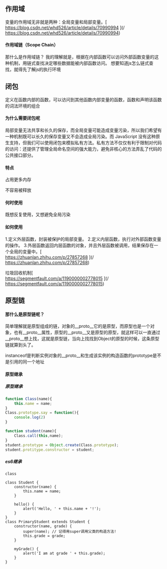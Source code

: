 ## 作用域

变量的作用域无非就是两种：全局变量和局部变量。[  
https://blog.csdn.net/whd526/article/details/70990994  ](/ https://blog.csdn.net/whd526/article/details/70990994)

#### 作用域链（Scope Chain）

那什么是作用域链？ 我的理解就是，根据在内部函数可以访问外部函数变量的这种机制，用链式查找决定哪些数据能被内部函数访问。 想要知道js怎么链式查找，就得先了解js的执行环境

## 闭包

定义在函数内部的函数，可以访问到其他函数内部变量的函数，函数和声明该函数的词法环境的组合

#### 为什么需要闭包呢

局部变量无法共享和长久的保存，而全局变量可能造成变量污染，所以我们希望有一种机制既可以长久的保存变量又不会造成全局污染。而 JavaScript 没有这种原生支持，但我们可以使用闭包来模拟私有方法。私有方法不仅仅有利于限制对代码的访问：还提供了管理全局命名空间的强大能力，避免非核心的方法弄乱了代码的公共接口部分。

#### 特点

占用更多内存

不容易被释放

#### 何时使用

既想反复使用，又想避免全局污染

#### 如何使用

1.定义外层函数，封装被保护的局部变量。 2.定义内层函数，执行对外部函数变量的操作。 3.外层函数返回内层函数的对象，并且外层函数被调用，结果保存在一个全局的变量中。[  
https://zhuanlan.zhihu.com/p/27857268      ](/ https://zhuanlan.zhihu.com/p/27857268)

垃圾回收机制[  
https://segmentfault.com/a/1190000002778015      ](/ https://segmentfault.com/a/1190000002778015)

## 原型链

#### 那什么是原型链呢？

简单理解就是原型组成的链，对象的\_\_proto\_\_它的是原型，而原型也是一个对象，也有\_\_proto\_\_属性，原型的\_\_proto\_\_又是原型的原型，就这样可以一直通过\_\_proto\_\_想上找，这就是原型链，当向上找找到Object的原型的时候，这条原型链就算到头了。

instanceof是判断实例对象的\_\_proto\_\_和生成该实例的构造函数的prototype是不是引用的同一个地址

#### 原型继承

##### 原型继承

```js
function Class(name){
    this.name = name;
}
Class.prototype.say = function(){
    console.log(2)
}

function student(name){
    Class.call(this,name);
}
student.prototype = Object.create(Class.prototype);
student.protitype.constructor = student;
```

##### es6继承

```
class
```

```
class Student {
    constructor(name) {
        this.name = name;
    }

    hello() {
        alert('Hello, ' + this.name + '!');
    }
}
class PrimaryStudent extends Student {
    constructor(name, grade) {
        super(name); // 记得用super调用父类的构造方法!
        this.grade = grade;
    }

    myGrade() {
        alert('I am at grade ' + this.grade);
    }
}
```



